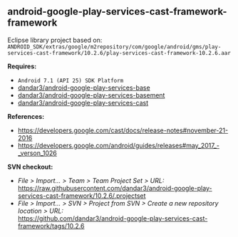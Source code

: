 ## android-google-play-services-cast-framework-framework

Eclipse library project based on:<br/>
`ANDROID_SDK/extras/google/m2repository/com/google/android/gms/play-services-cast-framework/10.2.6/play-services-cast-framework-10.2.6.aar`

**Requires:**
- `Android 7.1 (API 25) SDK Platform`
- [dandar3/android-google-play-services-base](https://github.com/dandar3/android-google-play-services-base/tree/10.2.6)
- [dandar3/android-google-play-services-basement](https://github.com/dandar3/android-google-play-services-basement/tree/10.2.6)
- [dandar3/android-google-play-services-cast](https://github.com/dandar3/android-google-play-services-cast/tree/10.2.6)

**References:**
- https://developers.google.com/cast/docs/release-notes#november-21-2016
- https://developers.google.com/android/guides/releases#may_2017_-_verson_1026

**SVN checkout:**
- _File > Import... > Team > Team Project Set > URL:_<br/>
  https://raw.githubusercontent.com/dandar3/android-google-play-services-cast-framework/10.2.6/.projectset
- _File > Import... > SVN > Project from SVN > Create a new repository location > URL:_<br/> 
  https://github.com/dandar3/android-google-play-services-cast-framework/tags/10.2.6